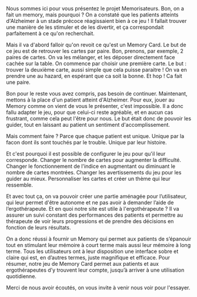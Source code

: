 Nous sommes ici pour vous présentez le projet Memorisateurs.
Bon, on a fait un memory, mais pourquoi ?
On a constaté que les patients atteints d'Alzheimer à un stade précoce réagissaient bien à ce jeu !
Il fallait trouver une manière de les stimuler et de les divertir, et ça correspondait parfaitement à ce qu'on recherchait.

Mais il va d'abord falloir qu'on revoit ce qu'est un Memory Card.
Le but de ce jeu est de retrouver les cartes par paire.
Bon, prenons, par exemple, 2 paires de cartes. On va les mélanger, et les déposer directement face cachée sur la table.
On commence par choisir une première carte.
Le but : trouver la deuxième carte, aussi simple que cela puisse paraitre !
On va en prendre une au hazard, en espérant que ca soit la bonne. 
Et hop ! Ca fait une paire.


Bon pour le reste vous avez compris, pas besoin de continuer.
Maintenant, mettons à la place d'un patient atteint d'Alzheimer.
Pour eux, jouer au Memory comme on vient de vous le présenter, c'est impossible. 
Il a donc fallu adapter le jeu,  pour que celui-ci reste agréable,  et en aucun cas frustrant, comme cela peut l'être pour nous.
Le but était donc de pouvoir les guider, tout en laissant au patient un sentiment d'accomplissement.

Mais comment faire ?
Parce que chaque patient est unique.
Unique par la facon dont ils sont touchés par le trouble. Unique par leur histoire.

Et c'est pourquoi il est possible de configurer le jeu pour qu'il leur corresponde.
Changer le nombre de cartes pour augmenter la difficulté.
Changer le fonctionnement de l'indice en augmentant ou diminuant le nombre de cartes montrées.
Changer les avertissements du jeu pour les guider au mieux.
Personnaliser les cartes et créer un thème qui leur ressemble.

Et avec tout ça, on va pouvoir créer une partie aménagée pour l’utilisateur, qui leur permet d'être autonome et ne pas avoir à demander l’aide de l’ergothérapeute.
Et en quoi notre site est utile à l'ergothérapeute ?
Il va assurer un suivi constant des performances des patients et permettre au thérapeute de voir leurs progressions et de prendre des décisions en fonction de leurs résultats.

On a donc réussi à fournir un Memory qui permet aux patients de s’épanouir tout en stimulant leur mémoire à court terme mais aussi leur mémoire à long terme.
Tous les utilisateurs ont à leur disposition une interface sobre et claire qui est, en d’autres termes, juste magnifique et efficace.
Pour résumer, notre jeu de Memory Card permet aux patients et aux ergothérapeutes d’y trouvent leur compte, jusqu’à arriver à une utilisation quotidienne.

Merci de nous avoir écoutés, on vous invite à venir nous voir pour l'essayer.
